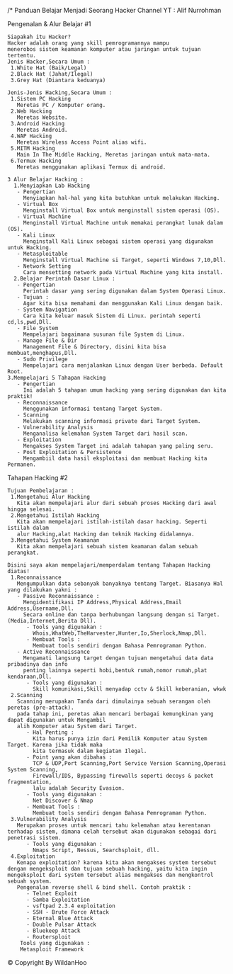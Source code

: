 /* Panduan Belajar Menjadi Seorang Hacker
Channel YT : Alif Nurrohman

Pengenalan & Alur Belajar #1

    Siapakah itu Hacker?
    Hacker adalah orang yang skill pemrogramannya mampu 
    menerobos sistem keamanan komputer atau jaringan untuk tujuan tertentu.
    Jenis Hacker,Secara Umum :
     1.White Hat (Baik/Legal)
     2.Black Hat (Jahat/Ilegal)
     3.Grey Hat (Diantara keduanya)
     
    Jenis-Jenis Hacking,Secara Umum :
     1.Sistem PC Hacking 
       Meretas PC / Komputer orang.
     2.Web Hacking
       Meretas Website.
     3.Android Hacking
       Meretas Android.
     4.WAP Hacking
       Meretas Wireless Access Point alias wifi.
     5.MITM Hacking
       Main In The Middle Hacking, Meretas jaringan untuk mata-mata.
     6.Termux Hacking 
       Meretas menggunakan aplikasi Termux di android.

    3 Alur Belajar Hacking :
      1.Menyiapkan Lab Hacking 
       - Pengertian 
         Menyiapkan hal-hal yang kita butuhkan untuk melakukan Hacking.
       - Virtual Box 
         Menginstall Virtual Box untuk menginstall sistem operasi (OS).
       - Virtual Machine  
         Menginstall Virtual Machine untuk memakai perangkat lunak dalam (OS).
       - Kali Linux
         Menginstall Kali Linux sebagai sistem operasi yang digunakan untuk Hacking.
       - Metasploitable
         Menginstall Virtual Machine si Target, seperti Windows 7,10,Dll.
       - Network Setting
         Cara mensetting network pada Virtual Machine yang kita install.
      2.Belajar Perintah Dasar Linux : 
       - Pengertian 
         Perintah dasar yang sering digunakan dalam System Operasi Linux.
       - Tujuan :
         Agar kita bisa memahami dan menggunakan Kali Linux dengan baik.
       - System Navigation 
         Cara kita keluar masuk Sistem di Linux. perintah seperti cd,ls,pwd,Dll.
       - File System 
         Mempelajari bagaimana susunan file System di Linux.
       - Manage File & Dir
         Management File & Directory, disini kita bisa membuat,menghapus,Dll.
       - Sudo Privilege
         Mempelajari cara menjalankan Linux dengan User berbeda. Default Root.
    3.Mempelajari 5 Tahapan Hacking
       - Pengertian 
         Ini adalah 5 tahapan umum hacking yang sering digunakan dan kita praktik!
       - Reconnaissance
         Menggunakan informasi tentang Target System.
       - Scanning 
         Melakukan scanning informasi private dari Target System.
       - Vulnerability Analysis
         Menganalisa kelemahan System Target dari hasil scan. 
       - Exploitation 
         Mengakses System Target ini adalah tahapan yang paling seru.
       - Post Exploitation & Persistence 
         Mengambiil data hasil eksploitasi dan membuat Hacking kita Permanen.

Tahapan Hacking #2

    Tujuan Pembelajaran :
     1.Mengetahui Alur Hacking
       Kita akan mempelajari alur dari sebuah proses Hacking dari awal hingga selesai.
     2.Mengetahui Istilah Hacking
       Kita akan mempelajari istilah-istilah dasar hacking. Seperti istilah dalam 
       alur Hacking,alat Hacking dan teknik Hacking didalamnya.
     3.Mengetahui System Keamanan
       Kita akan mempelajari sebuah sistem keamanan dalam sebuah perangkat.

    Disini saya akan mempelajari/memperdalam tentang Tahapan Hacking diatas!
     1.Reconnaissance
       Mengumpulkan data sebanyak banyaknya tentang Target. Biasanya Hal yang dilakukan yakni :
       - Passive Reconnaissance :
         Mengidentifikasi IP Address,Physical Address,Email Address,Username,Dll. 
         Secara online dan tanpa berhubungan langsung dengan si Target. (Media,Internet,Berita Dll).
          - Tools yang digunakan :
            Whois,WhatWeb,TheHarvester,Hunter,Io,Sherlock,Nmap,Dll.
          - Membuat Tools :
            Membuat tools sendiri dengan Bahasa Pemrograman Python.
       - Active Reconnaissance 
         Mengamati langsung target dengan tujuan mengetahui data data pribadinya dan info
         penting lainnya seperti hobi,bentuk rumah,nomor rumah,plat kendaraan,Dll.
          - Tools yang digunakan :
            Skill komunikasi,Skill menyadap cctv & Skill keberanian, wkwk
     2.Scanning 
       Scanning merupakan Tanda dari dimulainya sebuah serangan oleh peretas (pre-attack).
       pada tahap ini, peretas akan mencari berbagai kemungkinan yang dapat digunakan untuk Mengambil
       alih Komputer atau System dari Target.
          - Hal Penting :
            Kita harus punya izin dari Pemilik Komputer atau System Target. Karena jika tidak maka
            kita termasuk dalam kegiatan Ilegal.
          - Point yang akan dibahas :
            TCP & UDP,Port Scanning,Port Service Version Scanning,Operasi System Scanning,
            Firewall/IDS, Bypassing firewalls seperti decoys & packet fragmentation,
            lalu adalah Security Evasion.
          - Tools yang digunakan :
            Net Discover & Nmap
          - Membuat Tools :
            Membuat tools sendiri dengan Bahasa Pemrograman Python.
     3.Vulnerability Analysis
       Merupakan proses untuk mencari tahu kelemahan atau kerentanan terhadap sistem, dimana celah tersebut akan digunakan sebagai dari penetrasi sistem.
          - Tools yang digunakan :
            Nmaps Script, Nessus, Searchsploit, dll.
     4.Exploitation
       Kenapa exploitation? karena kita akan mengakses system tersebut dengan mengeksploit dan tujuan sebuah hacking, yaitu kita ingin mengeksploit dari system tersebut alias mengakses dan mengkontrol sebuah system.
       Pengenalan reverse shell & bind shell. Contoh praktik :
          - Telnet Exploit
          - Samba Exploitation
          - vsftpad 2.3.4 exploitation
          - SSH - Brute Force Attack
          - Eternal Blue Attack
          - Double Pulsar Attack 
          - Bluekeep Attack
          - Routersploit
        Tools yang digunakan :
        Metasploit Framework
      
         
© Copyright By WildanHoo